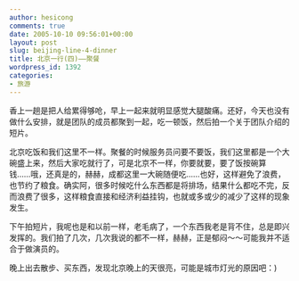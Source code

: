```yaml
---
author: hesicong
comments: true
date: 2005-10-10 09:56:01+00:00
layout: post
slug: beijing-line-4-dinner
title: 北京一行(四)——聚餐
wordpress_id: 1392
categories:
- 旅游
---
```



香上一趟是把人给累得够呛，早上一起来就明显感觉大腿酸痛。还好，今天也没有做什么安排，就是团队的成员都聚到一起，吃一顿饭，然后拍一个关于团队介绍的短片。

北京吃饭和我们这里不一样。聚餐的时候服务员问要不要饭，我们这里都是一个大碗盛上来，然后大家吃就行了，可是北京不一样，你要就要，要了饭按碗算 钱……哦，还真是的，赫赫，成都这里一大碗随便吃……也好，这样避免了浪费，也节约了粮食。确实阿，很多时候吃什么东西都是将排场，结果什么都吃不完，反 而浪费了很多，这样粮食直接和经济利益挂钩，也就或多或少的减少了这样的现象发生。

下午拍短片，我呢也是和以前一样，老毛病了，一个东西我老是背不住，总是即兴发挥的。我们拍了几次，几次我说的都不一样，赫赫，正是郁闷～～可能我并不适合于做演员的。

晚上出去散步、买东西，发现北京晚上的天很亮，可能是城市灯光的原因吧：)
